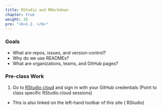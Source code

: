 ```yaml
---
title: RStudio and RMarkdown
chapter: true
weight: 10
pre: "<b>1.2. </b>"
---
```


### Goals

- What are repos, issues, and version-control?
- Why do we use READMEs?
- What are organizations, teams, and GitHub pages?

### Pre-class Work

1. Go to [RStudio cloud](https://rstudio.cloud) and sign in with your GitHub credentials (Point to class specific RStudio.cloud sessions)
  - This is also linked on the left-hand toolbar of this site (<i class='fas angle-right'></i> RStudio)